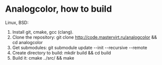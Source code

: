 # Analogcolor, how to build

Linux, BSD:

 1. Install git, cmake, gcc (clang).
 2. Clone the repository: git clone http://code.mastervirt.ru/analogcolor && cd analogcolor
 3. Get submodules: git submodule update --init --recursive --remote
 4. Create directory to build: mkdir build && cd build
 5. Build it: cmake ../src/ &&  make
